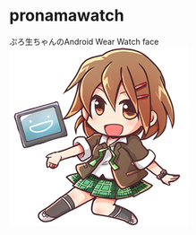 # pronamawatch
ぷろ生ちゃんのAndroid Wear Watch face
![preview](https://raw.githubusercontent.com/kenz/pronamawatch/master/wear/src/main/res/drawable-nodpi/preview_analog.png)
